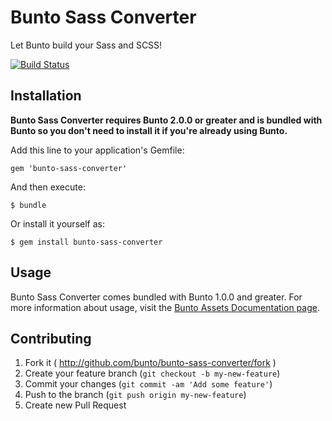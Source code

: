 # Bunto Sass Converter

Let Bunto build your Sass and SCSS!

[![Build Status](https://travis-ci.org/bunto/bunto-sass-converter.svg?branch=master)](https://travis-ci.org/bunto/bunto-sass-converter)

## Installation

**Bunto Sass Converter requires Bunto 2.0.0 or greater and is bundled
with Bunto so you don't need to install it if you're already using Bunto.**

Add this line to your application's Gemfile:

    gem 'bunto-sass-converter'

And then execute:

    $ bundle

Or install it yourself as:

    $ gem install bunto-sass-converter

## Usage

Bunto Sass Converter comes bundled with Bunto 1.0.0 and greater. For more
information about usage, visit the [Bunto Assets Documentation
page](http://bunto.isc/docs/assets/).

## Contributing

1. Fork it ( http://github.com/bunto/bunto-sass-converter/fork )
2. Create your feature branch (`git checkout -b my-new-feature`)
3. Commit your changes (`git commit -am 'Add some feature'`)
4. Push to the branch (`git push origin my-new-feature`)
5. Create new Pull Request
